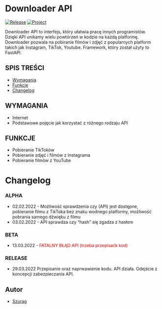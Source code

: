 # Downloader API
[![Release](https://img.shields.io/github/v/release/sagin-pl/downloader-api)](https://github.com/sagin-pl/Downloader-API/releases)
[![Project](https://img.shields.io/badge/project-SAGIN--PL-green)](https://github.com/sagin-pl)

Downloader API to interfejs, który ułatwia pracę innych programistów. Dzięki API unikamy wielu powtórzeń w kodzie na każdą platformę. Downloader pozwala na pobiranie filmów i zdjęć z popularnych platform takich jak Instagram, TikTok, Youtube. Framework, który został użyty to FastAPI.

## SPIS TREŚCI
- [Wymagania](#wymagania)
- [Funkcje](#funkcje)
- [Changelog](#changelog)


## WYMAGANIA
- Internet
- Podstawowe pojęcie jak korzystać z różnego rodzaju API

## FUNKCJE
- Pobieranie TikToków
- Pobieranie zdjęć i filmów z Instagrama
- Pobieranie filmów z YouTube


# Changelog


### ALPHA
- 02.02.2022 - Możliwość sprawdzenia czy (API) jest dostępne, pobieranie filmu z TikToka bez znaku wodnego platformy, możliwość pobrania samego dźwięku z filmu
- 03.02.2022 - API sprawdza czy “hash” się zgadza z hasłem

### BETA
- 13.03.2022 - <span style="color:red">FATALNY BŁĄD API (trzeba przepisaćk kod)</span>


### RELEASE
- 29.03.2022 Przepisanie oraz naprwawienie kodu. API działa. Odejście z koncepcji zabezpieczania API.

## Autor
- [Szurag](https://github.com/thebartle)
